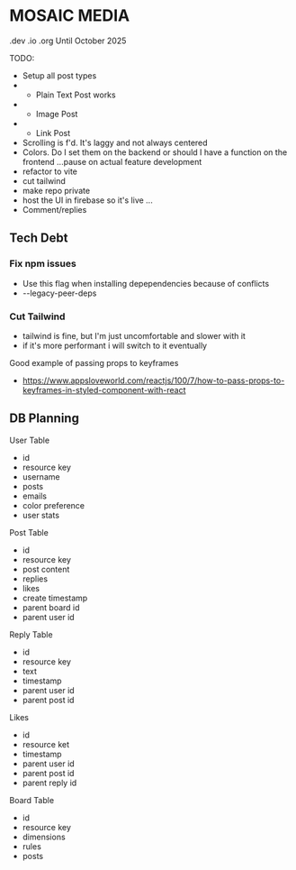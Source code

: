 # MOSAIC MEDIA
.dev .io .org
Until October 2025

TODO:
- Setup all post types
- - Plain Text Post works
- - Image Post
- - Link Post
- Scrolling is f'd. It's laggy and not always centered
- Colors. Do I set them on the backend or should I have a function on the frontend
...pause on actual feature development
- refactor to vite 
- cut tailwind
- make repo private
- host the UI in firebase so it's live
...
- Comment/replies

## Tech Debt

### Fix npm issues
- Use this flag when installing depependencies because of conflicts
- --legacy-peer-deps

### Cut Tailwind
- tailwind is fine, but I'm just uncomfortable and slower with it
- if it's more performant i will switch to it eventually

Good example of passing props to keyframes
- https://www.appsloveworld.com/reactjs/100/7/how-to-pass-props-to-keyframes-in-styled-component-with-react


<!-- This is outdated. Need to update this -->

## DB Planning
User Table
- id
- resource key
- username
- posts
- emails
- color preference
- user stats 

Post Table
- id
- resource key
- post content
- replies
- likes
- create timestamp
- parent board id
- parent user id

Reply Table
- id
- resource key
- text
- timestamp
- parent user id
- parent post id

Likes
- id
- resource ket
- timestamp
- parent user id
- parent post id
- parent reply id

Board Table
- id
- resource key
- dimensions
- rules 
- posts
